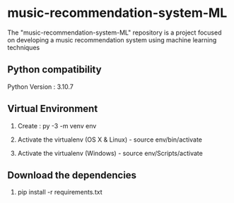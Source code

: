 # music-recommendation-system-ML
The "music-recommendation-system-ML" repository is a project focused on developing a music recommendation system using machine learning techniques

## Python compatibility
Python Version : 3.10.7

## Virtual Environment

1. Create : py -3 -m venv env 

2. Activate the virtualenv (OS X & Linux) - source env/bin/activate

3. Activate the virtualenv (Windows) - source env/Scripts/activate

## Download the dependencies 

1. pip install -r requirements.txt
